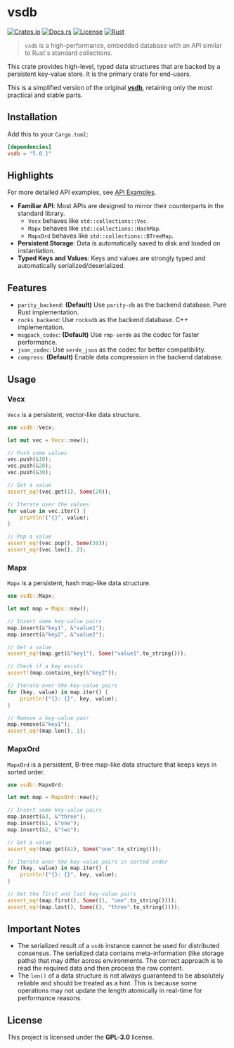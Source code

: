 # vsdb

[![Crates.io](https://img.shields.io/crates/v/vsdb.svg)](https://crates.io/crates/vsdb)
[![Docs.rs](https://docs.rs/vsdb/badge.svg)](https://docs.rs/vsdb)
[![License](https://img.shields.io/badge/license-GPL--3.0-blue.svg)](../../LICENSE)
[![Rust](https://github.com/rust-util-collections/vsdb/actions/workflows/rust.yml/badge.svg)](https://github.com/rust-util-collections/vsdb/actions/workflows/rust.yml)

> `vsdb` is a high-performance, embedded database with an API similar to Rust's standard collections.

This crate provides high-level, typed data structures that are backed by a persistent key-value store. It is the primary crate for end-users.

This is a simplified version of the original [**vsdb**](https://crates.io/crates/vsdb/0.70.0), retaining only the most practical and stable parts.

## Installation

Add this to your `Cargo.toml`:

```toml
[dependencies]
vsdb = "5.0.1"
```

## Highlights

For more detailed API examples, see [API Examples](docs/api.md).

- **Familiar API**: Most APIs are designed to mirror their counterparts in the standard library.
  - `Vecx` behaves like `std::collections::Vec`.
  - `Mapx` behaves like `std::collections::HashMap`.
  - `MapxOrd` behaves like `std::collections::BTreeMap`.
- **Persistent Storage**: Data is automatically saved to disk and loaded on instantiation.
- **Typed Keys and Values**: Keys and values are strongly typed and automatically serialized/deserialized.

## Features

- `parity_backend`: **(Default)** Use `parity-db` as the backend database. Pure Rust implementation.
- `rocks_backend`: Use `rocksdb` as the backend database. C++ implementation.
- `msgpack_codec`: **(Default)** Use `rmp-serde` as the codec for faster performance.
- `json_codec`: Use `serde_json` as the codec for better compatibility.
- `compress`: **(Default)** Enable data compression in the backend database.

## Usage

### Vecx

`Vecx` is a persistent, vector-like data structure.

```rust
use vsdb::Vecx;

let mut vec = Vecx::new();

// Push some values
vec.push(&10);
vec.push(&20);
vec.push(&30);

// Get a value
assert_eq!(vec.get(1), Some(20));

// Iterate over the values
for value in vec.iter() {
    println!("{}", value);
}

// Pop a value
assert_eq!(vec.pop(), Some(30));
assert_eq!(vec.len(), 2);
```

### Mapx

`Mapx` is a persistent, hash map-like data structure.

```rust
use vsdb::Mapx;

let mut map = Mapx::new();

// Insert some key-value pairs
map.insert(&"key1", &"value1");
map.insert(&"key2", &"value2");

// Get a value
assert_eq!(map.get(&"key1"), Some("value1".to_string()));

// Check if a key exists
assert!(map.contains_key(&"key2"));

// Iterate over the key-value pairs
for (key, value) in map.iter() {
    println!("{}: {}", key, value);
}

// Remove a key-value pair
map.remove(&"key1");
assert_eq!(map.len(), 1);
```

### MapxOrd

`MapxOrd` is a persistent, B-tree map-like data structure that keeps keys in sorted order.

```rust
use vsdb::MapxOrd;

let mut map = MapxOrd::new();

// Insert some key-value pairs
map.insert(&3, &"three");
map.insert(&1, &"one");
map.insert(&2, &"two");

// Get a value
assert_eq!(map.get(&1), Some("one".to_string()));

// Iterate over the key-value pairs in sorted order
for (key, value) in map.iter() {
    println!("{}: {}", key, value);
}

// Get the first and last key-value pairs
assert_eq!(map.first(), Some((1, "one".to_string())));
assert_eq!(map.last(), Some((3, "three".to_string())));
```

## Important Notes

- The serialized result of a `vsdb` instance cannot be used for distributed consensus. The serialized data contains meta-information (like storage paths) that may differ across environments. The correct approach is to read the required data and then process the raw content.
- The `len()` of a data structure is not always guaranteed to be absolutely reliable and should be treated as a hint. This is because some operations may not update the length atomically in real-time for performance reasons.

## License

This project is licensed under the **GPL-3.0** license.
